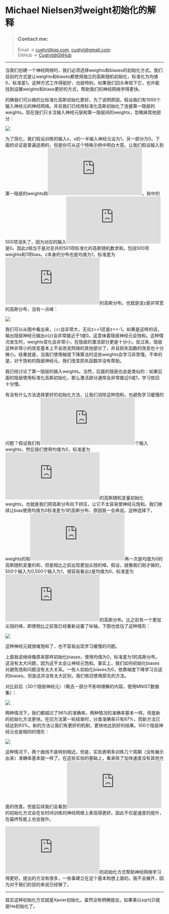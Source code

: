 # **Michael Nielsen对weight初始化的解释**

> ### Contact me:  
> Email -> <cugtyt@qq.com>, <cugtyt@gmail.com>  
> GitHub -> [Cugtyt@GitHub](https://github.com/Cugtyt)

---

当我们创建一个神经网络时，我们必须选择weights和biases的初始化方式。我们目前的方式是让weights和biases都使用独立的高斯随机初始化，标准化为均值0，标准差1。这种方式工作得挺好，也挺特别，如果我们回头审视下它，也许能找到设置weights和biase更好的方式，帮助我们的神经网络学得更快。

的确我们可以做的比标准化高斯初始化更好。为了说明原因，假设我们有1000个输入神经元的神经网络。并且我们已经用标准化高斯初始化了连接第一隐层的weights。现在我们只关注输入神经元层和第一隐层间的weights，忽略掉其他部分：

![](resources/weight-initialization1.png)

为了简化，我们假设训练的输入x，x的一半输入神经元设为1，另一部分为0。下面的论证是普遍适用的，但是你可从这个特殊示例中明白大意。让我们假设输入到第一隐层的weights和![](http://latex.codecogs.com/gif.latex?%5Cinline%20z%20%3D%20%5Csum_j%20w_j%20x_j&plus;b)。和中的500项消失了，因为对应的输入![](http://latex.codecogs.com/gif.latex?%5Cinline%20x_j)是0。因此z相当于是对总共的501项标准化的高斯随机数求和，包括500项weights和1项bias。z本身的分布也是均值为1，标准差为![](http://latex.codecogs.com/gif.latex?%5Cinline%20%5Csqrt%7B501%7D%20%5Capprox%2022.4)的高斯分布。也就是说z是非常宽的高斯分布，没有一点峰：

![](resources/weight-initialization2.png)

我们可以从图中看出来，`|z|`会非常大，无论z>>1还是z<<-1。如果是这样的话，输出隐层神经元输出σ(z)会非常接近于1或0。这意味着隐层神经元会饱和。这种情况发生时，weights变化会非常小，在隐层的激活部分更是十分小。反过来，隐层这种非常小的改变基本上不会改变网络的其他部分了，并且损失函数的改变也十分微小。结果就是，当我们使用梯度下降算法时这些weights会学习非常慢。不幸的是，对于饱和的隐层神经元，我们改变损失函数并没有帮助。

我已经讨论了第一隐层的输入weights。当然，后面的隐层也会是类似的：如果后面的隐层使用标准化高斯初始化，那么激活部分通常会非常接近0或1，学习依旧十分慢。

有没有什么方法选择更好的初始化方法，让我们消除这种饱和，也避免学习缓慢的问题？假设我们有![](http://latex.codecogs.com/gif.latex?%5Cinline%20n_i_n)个输入weights，然后我们使用均值为0，标准差为![](http://latex.codecogs.com/gif.latex?%5Cinline%201/%5Csqrt%7Bn_%7B%5Crm%20in%7D%7D)的高斯随机变量初始化weights，也就是我们把高斯分布向下挤压，让它不太容易使神经元饱和。我们继续让bias使用均值为0标准差为1的高斯分布，原因我一会再说。这种选择下，weights的和![](http://latex.codecogs.com/gif.latex?%5Cinline%20z%20%3D%20%5Csum_j%20w_j%20x_j&plus;b)再一次是均值为0的高斯随机变量的和，但是相比之前出现更加尖锐的峰。假设，就像我们刚才做的，500个输入为0,500个输入为1，很容易看出z是均值为0，标准差为![](http://latex.codecogs.com/gif.latex?%5Cinline%20%5Csqrt%7B3/2%7D%20%3D%201.22%5Cldots)的高斯分布。比之前有一个更加尖锐的峰，即使相比之前我已经重新设置了纵轴，下图也低估了这种情形：

![](resources/weight-initialization3.png)

这种神经元就很难饱和了，也不容易出现学习缓慢的问题。

上面我说继续像原来那样初始化biases，使用均值为0，标准差为1的高斯分布。这没有太大问题，因为这不太会让神经元饱和。事实上，我们如何初始化biases对避免饱和问题没有太大关系。一些人初始化biases为0，依靠梯度下降学习合适的biases。但是这并没有太大区别，我们依旧使用原先的方法。

对比前后（30个隐层神经元）（略去一部分不影响理解的内容，使用MNIST数据集）：

![](resources/weight-initialization4.png)

两种情况下，我们都超过了96%的准确率。两种情况的准确率基本一样。但是新的初始化方法更快。在旧方法第一轮结束时，分类准确率只有87%，而新方法已经达到93%。新的方法让我们有更好的机制，更快地达到好的结果。100个隐层神经元也是相同的情形：

![](resources/weight-initialization5.png)

这种情况下，两个曲线不是特别相近。但是，实验表明多训练几个周期（没有展示出来）准确率基本就一样了。在这些实验的基础上，看来除了加快速度没有其他方面的改善。但是后续我们会看到![](http://latex.codecogs.com/gif.latex?%5Cinline%201/%5Csqrt%7Bn_%7B%5Crm%20in%7D%7D)的初始化方式会在长时间训练的神经网络上表现得更好。因此不仅是速度的提升，在最终性能上也会提升。

![](http://latex.codecogs.com/gif.latex?%5Cinline%201/%5Csqrt%7Bn_%7B%5Crm%20in%7D%7D)的初始化方式帮助神经网络学习得更好。提出的方法有很多，一些事建立在这个基本构想上面的。我不会展开，因为对于我们的目的来说已经够了。

---

其实这种初始化方式就是Xavier初始化，虽然没有明确提出，如果乘以sqrt(2)就是He初始化了。
